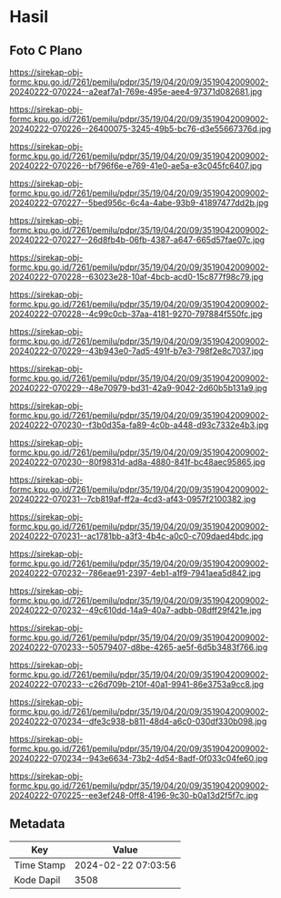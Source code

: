 # Hasil

## Foto C Plano

https://sirekap-obj-formc.kpu.go.id/7261/pemilu/pdpr/35/19/04/20/09/3519042009002-20240222-070224--a2eaf7a1-769e-495e-aee4-97371d082681.jpg

https://sirekap-obj-formc.kpu.go.id/7261/pemilu/pdpr/35/19/04/20/09/3519042009002-20240222-070226--26400075-3245-49b5-bc76-d3e55667376d.jpg

https://sirekap-obj-formc.kpu.go.id/7261/pemilu/pdpr/35/19/04/20/09/3519042009002-20240222-070226--bf796f6e-e769-41e0-ae5a-e3c045fc6407.jpg

https://sirekap-obj-formc.kpu.go.id/7261/pemilu/pdpr/35/19/04/20/09/3519042009002-20240222-070227--5bed956c-6c4a-4abe-93b9-41897477dd2b.jpg

https://sirekap-obj-formc.kpu.go.id/7261/pemilu/pdpr/35/19/04/20/09/3519042009002-20240222-070227--26d8fb4b-06fb-4387-a647-665d57fae07c.jpg

https://sirekap-obj-formc.kpu.go.id/7261/pemilu/pdpr/35/19/04/20/09/3519042009002-20240222-070228--63023e28-10af-4bcb-acd0-15c877f98c79.jpg

https://sirekap-obj-formc.kpu.go.id/7261/pemilu/pdpr/35/19/04/20/09/3519042009002-20240222-070228--4c99c0cb-37aa-4181-9270-797884f550fc.jpg

https://sirekap-obj-formc.kpu.go.id/7261/pemilu/pdpr/35/19/04/20/09/3519042009002-20240222-070229--43b943e0-7ad5-491f-b7e3-798f2e8c7037.jpg

https://sirekap-obj-formc.kpu.go.id/7261/pemilu/pdpr/35/19/04/20/09/3519042009002-20240222-070229--48e70979-bd31-42a9-9042-2d60b5b131a9.jpg

https://sirekap-obj-formc.kpu.go.id/7261/pemilu/pdpr/35/19/04/20/09/3519042009002-20240222-070230--f3b0d35a-fa89-4c0b-a448-d93c7332e4b3.jpg

https://sirekap-obj-formc.kpu.go.id/7261/pemilu/pdpr/35/19/04/20/09/3519042009002-20240222-070230--80f9831d-ad8a-4880-841f-bc48aec95865.jpg

https://sirekap-obj-formc.kpu.go.id/7261/pemilu/pdpr/35/19/04/20/09/3519042009002-20240222-070231--7cb819af-ff2a-4cd3-af43-0957f2100382.jpg

https://sirekap-obj-formc.kpu.go.id/7261/pemilu/pdpr/35/19/04/20/09/3519042009002-20240222-070231--ac1781bb-a3f3-4b4c-a0c0-c709daed4bdc.jpg

https://sirekap-obj-formc.kpu.go.id/7261/pemilu/pdpr/35/19/04/20/09/3519042009002-20240222-070232--786eae91-2397-4eb1-a1f9-7941aea5d842.jpg

https://sirekap-obj-formc.kpu.go.id/7261/pemilu/pdpr/35/19/04/20/09/3519042009002-20240222-070232--49c610dd-14a9-40a7-adbb-08dff29f421e.jpg

https://sirekap-obj-formc.kpu.go.id/7261/pemilu/pdpr/35/19/04/20/09/3519042009002-20240222-070233--50579407-d8be-4265-ae5f-6d5b3483f766.jpg

https://sirekap-obj-formc.kpu.go.id/7261/pemilu/pdpr/35/19/04/20/09/3519042009002-20240222-070233--c26d709b-210f-40a1-9941-86e3753a9cc8.jpg

https://sirekap-obj-formc.kpu.go.id/7261/pemilu/pdpr/35/19/04/20/09/3519042009002-20240222-070234--dfe3c938-b811-48d4-a6c0-030df330b098.jpg

https://sirekap-obj-formc.kpu.go.id/7261/pemilu/pdpr/35/19/04/20/09/3519042009002-20240222-070234--943e6634-73b2-4d54-8adf-0f033c04fe60.jpg

https://sirekap-obj-formc.kpu.go.id/7261/pemilu/pdpr/35/19/04/20/09/3519042009002-20240222-070225--ee3ef248-0ff8-4196-9c30-b0a13d2f5f7c.jpg


## Metadata

| Key        | Value               |
| ---------- | ------------------- |
| Time Stamp | 2024-02-22 07:03:56 |
| Kode Dapil | 3508                |



